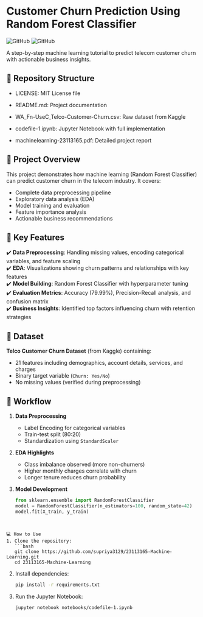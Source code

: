 # Customer Churn Prediction Using Random Forest Classifier

![GitHub](https://img.shields.io/badge/Language-Python-blue)
![GitHub](https://img.shields.io/badge/Library-Scikit_Learn-orange)

A step-by-step machine learning tutorial to predict telecom customer churn with actionable business insights.

## 📁 Repository Structure

- LICENSE: MIT License file

- README.md: Project documentation

- WA_Fn-UseC_Telco-Customer-Churn.csv: Raw dataset from Kaggle

- codefile-1.ipynb: Jupyter Notebook with full implementation

- machinelearning-23113165.pdf: Detailed project report



## 🌟 Project Overview
This project demonstrates how machine learning (Random Forest Classifier) can predict customer churn in the telecom industry. It covers:
- Complete data preprocessing pipeline
- Exploratory data analysis (EDA)
- Model training and evaluation
- Feature importance analysis
- Actionable business recommendations

## 🚀 Key Features
✔️ **Data Preprocessing**: Handling missing values, encoding categorical variables, and feature scaling  
✔️ **EDA**: Visualizations showing churn patterns and relationships with key features  
✔️ **Model Building**: Random Forest Classifier with hyperparameter tuning  
✔️ **Evaluation Metrics**: Accuracy (79.99%), Precision-Recall analysis, and confusion matrix  
✔️ **Business Insights**: Identified top factors influencing churn with retention strategies  

## 📂 Dataset
**Telco Customer Churn Dataset** (from Kaggle) containing:
- 21 features including demographics, account details, services, and charges
- Binary target variable (`Churn: Yes/No`)
- No missing values (verified during preprocessing)

## 🔧 Workflow
1. **Data Preprocessing**  
   - Label Encoding for categorical variables
   - Train-test split (80:20)
   - Standardization using `StandardScaler`

2. **EDA Highlights**  
   - Class imbalance observed (more non-churners)
   - Higher monthly charges correlate with churn
   - Longer tenure reduces churn probability

3. **Model Development**  
   ```python
   from sklearn.ensemble import RandomForestClassifier
   model = RandomForestClassifier(n_estimators=100, random_state=42)
   model.fit(X_train, y_train)

```


💻 How to Use
1. Clone the repository:
   ```bash
   git clone https://github.com/supriya3129/23113165-Machine-Learning.git
   cd 23113165-Machine-Learning

   ```

2. Install dependencies:
   ```bash
   pip install -r requirements.txt

   ```

3. Run the Jupyter Notebook:
   ```bash
   jupyter notebook notebooks/codefile-1.ipynb

   ```

   

